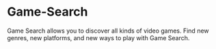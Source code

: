 # Game-Search
Game Search allows you to discover all kinds of video games. Find new genres, new platforms, and new ways to play with Game Search. 
